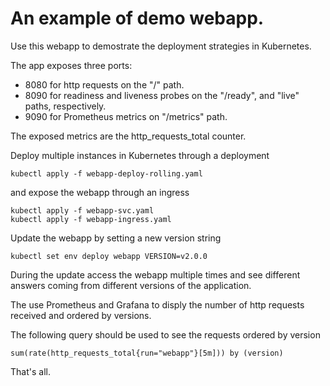 # An example of demo webapp.
Use this webapp to demostrate the deployment strategies in Kubernetes.

The app exposes three ports:

- 8080 for http requests on the "/" path.
- 8090 for readiness and liveness probes on the "/ready", and "live" paths, respectively.
- 9090 for Prometheus metrics on "/metrics" path.

The exposed metrics are the http_requests_total counter.

Deploy multiple instances in Kubernetes through a deployment

    kubectl apply -f webapp-deploy-rolling.yaml

and expose the webapp through an ingress

    kubectl apply -f webapp-svc.yaml
    kubectl apply -f webapp-ingress.yaml

Update the webapp by setting a new version string

    kubectl set env deploy webapp VERSION=v2.0.0

During the update access the webapp multiple times and see different answers coming from different versions of the application.

The use Prometheus and Grafana to disply the number of http requests received and ordered by versions.

The following query should be used to see the requests ordered by version

    sum(rate(http_requests_total{run="webapp"}[5m])) by (version)

That's all.